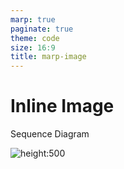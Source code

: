 ```yaml
---
marp: true
paginate: true
theme: code
size: 16:9
title: marp-image
---
```


<!-- backgroundColor: white -->
<!-- color: black -->

<!-- header: "" -->
<!-- headingDivider: 1 -->

# Inline Image

<!-- #begin inline-->
Sequence Diagram

![height:500](simple-sequence.svg)

<!-- #end inline-->
